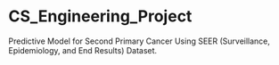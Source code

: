 # CS_Engineering_Project


Predictive Model for Second Primary Cancer Using SEER (Surveillance, Epidemiology, and End Results) Dataset.
